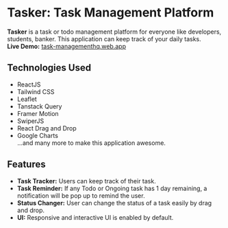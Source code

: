 # Tasker: Task Management Platform

**Tasker** is a task or todo management platform for everyone like developers, students, banker. This application can keep track of your daily tasks.  
**Live Demo:** <a href="https://task-managementhq.web.app/">task-managementhq.web.app</a>

## Technologies Used

- ReactJS
- Tailwind CSS
- Leaflet
- Tanstack Query
- Framer Motion
- SwiperJS
- React Drag and Drop
- Google Charts  
  ...and many more to make this application awesome.

## Features

- **Task Tracker:** Users can keep track of their task.
- **Task Reminder:** If any Todo or Ongoing task has 1 day remaining, a notification will be pop up to remind the user.
- **Status Changer:** User can change the status of a task easily by drag and drop.
- **UI:** Responsive and interactive UI is enabled by default.
